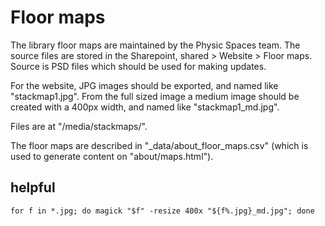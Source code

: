 # Floor maps 

The library floor maps are maintained by the Physic Spaces team. 
The source files are stored in the Sharepoint, shared > Website > Floor maps.
Source is PSD files which should be used for making updates.

For the website, JPG images should be exported, and named like "stackmap1.jpg". 
From the full sized image a medium image should be created with a 400px width, and named like "stackmap1_md.jpg".

Files are at "/media/stackmaps/".

The floor maps are described in "_data/about_floor_maps.csv" (which is used to generate content on "about/maps.html"). 

## helpful

```
for f in *.jpg; do magick "$f" -resize 400x "${f%.jpg}_md.jpg"; done
```
